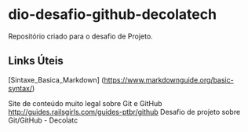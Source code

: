 # dio-desafio-github-decolatech
Repositório criado para o desafio de Projeto.

## Links Úteis
[Sintaxe_Basica_Markdown] (https://www.markdownguide.org/basic-syntax/)

Site de conteúdo muito legal sobre Git e GitHub http://guides.railsgirls.com/guides-ptbr/github
Desafio de projeto sobre Git/GitHub - Decolatc
